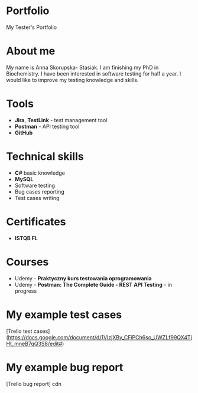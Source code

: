 # Portfolio
My Tester's Portfolio
# About me
My name is Anna Skorupska- Stasiak. I am finishing my PhD in Biochemistry. I have been interested in software testing for half a year. I would like to improve my testing knowledge and skills.
# Tools
- **Jira**, **TestLink** - test management tool <br>
- **Postman** - API testing tool <br>
 - **GitHub**
# Technical skills
- **C#** basic knowledge <br>
- **MySQL** <br>
- Software testing
- Bug cases reporting
- Test cases writing
# Certificates
- **ISTQB FL**
# Courses
- Udemy - **Praktyczny kurs testowania oprogramowania**
- Udemy - **Postman: The Complete Guide - REST API Testing** - in progress

# My example test cases 
[Trello test cases] (https://docs.google.com/document/d/1VIzjXBy_CFiPCh6so_UWZLf99QX4TjHt_mneB7qQ3S8/edit#)
# My example bug report
[Trello bug report] cdn


